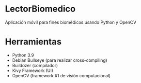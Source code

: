 # LectorBiomedico
Aplicación móvil para fines biomédicos usando Python y OpenCV

# Herramientas
* Python 3.9
* Debian Bullseye (para realizar cross-compiling)
* Buildozer (compilador)
* Kivy Framework (UI)
* OpenCV (framework #1 de visión computacional)
